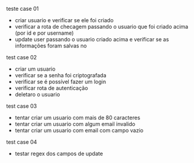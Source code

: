 teste case 01
- criar usuario e verificar se ele foi criado
- verificar a rota de checagem passando o usuario que foi criado acima (por id e por username)
- update user passando o usuario criado acima e verificar se as informações foram salvas no 

test case 02
- criar um usuario
- verificar se a senha foi criptografada
- verificar se é possível fazer um login 
- verificar rota de autenticação 
- deletaro o usuario

test case 03
- tentar criar um usuario com mais de 80 caracteres
- tentar criar um usuario com algum email invalido
- tentar criar um usuario com email com campo vazio

test case 04
- testar regex dos campos de update